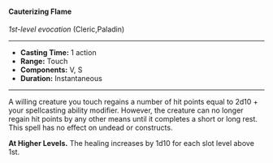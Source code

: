 #### Cauterizing Flame
*1st-level evocation* (Cleric,Paladin)
___
- **Casting Time:** 1 action
- **Range:** Touch
- **Components:** V, S
- **Duration:** Instantaneous
---
A willing creature you touch regains a number of hit points equal to 2d10 + your spellcasting ability modifier. However, the creature can no longer regain hit points by any other means until it completes a short or long rest. This spell has no effect on undead or constructs.

**At Higher Levels.** The healing increases by 1d10 for each slot level above 1st.
